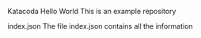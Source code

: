 Katacoda Hello World
This is an example repository

index.json
The file index.json contains all the information 
